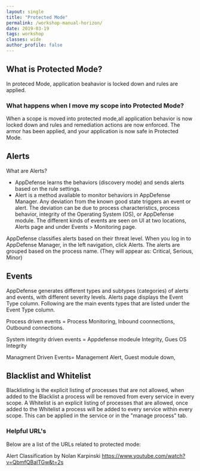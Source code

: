 ```yaml
---
layout: single
title: "Protected Mode"
permalink: /workshop-manual-horizon/
date: 2019-03-19
tags: workshop
classes: wide
author_profile: false
---
```

## What is Protected Mode? 
In proteced Mode, application beahavior is locked down and rules are applied.

### What happens when I move my scope into Protected Mode? 
When a scope is moved into protected mode,all application behavior is now locked down and rules and remediation actions are now enforced. The armor has been applied, and your application is now safe in Protected Mode.


## Alerts 
What are Alerts? 
- AppDefense learns the behaviors (discovery mode)  and sends alerts based on the rule settings.
- Alert is a method available to monitor behaviors in AppDefense Manager. Any deviation from the known good state triggers an event or alert. The deviation can be due to process characteristics, process behavior, integrity of the Operating System (OS), or AppDefense module. The different kinds of events are seen on UI at two locations, Alerts page and under Events > Monitoring page.

AppDefense classifies alerts based on their threat level. When you log in to AppDefense Manager, in the left navigation, click Alerts. The alerts are grouped based on the process name. (They will appear as: Critical, Serious, Minor)

## Events
AppDefense generates different types and subtypes (categories) of alerts and events, with different severity levels. Alerts page displays the Event Type column. Following are the main events types that are listed under the Event Type column.

Process driven events = Process Monitoring, Inbound coonnections, Outbound connections. 

System integrity driven events = Appdefense modeule Integrity, Gues OS Integrity

Managment Driven Events= Management Alert, Guest module down, 

## Blacklist and Whitelist 
Blacklisting is the explicit listing of processes that are not allowed, when added to the Blacklist a process will be removed from every service in every scope.  A Whitelist is an explicit listing of processes that are allowed, once added to the Whitelist a process will be added to every service within every scope.  This can be applied in the service or in the "manage process" tab. 

### Helpful URL's

Below are a list of the URLs related to protected mode: 

Alert Classification by Nolan Karpinski <https://www.youtube.com/watch?v=QbmfQBalTGw&t=2s>
